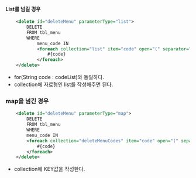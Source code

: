 #### List를 넘길 경우
```xml
    <delete id="deleteMenu" parameterType="list">
        DELETE
        FROM tbl_menu
        WHERE
            menu_code IN
            <foreach collection="list" item="code" open="(" separator="," close=")">
                #{code}
            </foreach>
    </delete>
```
- for(String code : codeList)와 동일하다.
- collection에 자료형인 list를 작성해주면 된다.

### map을 넘긴 경우
```xml
    <delete id="deleteMenu" parameterType="map">
        DELETE
        FROM tbl_menu
        WHERE
        menu_code IN
        <foreach collection="deleteMenuCodes" item="code" open="(" separator="," close=")">
            #{code}
        </foreach>
    </delete>
```
- collection에 KEY값을 작성한다.
